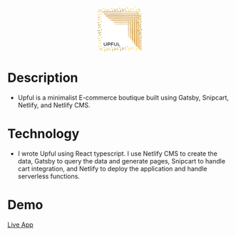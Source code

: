 <p align="center">
  <a href="https://demo--thirsty-blackwell-f130f4.netlify.app/">
    <img alt="Gatsby" src="src\images\logo\upful-gold-frame-logo.png" width="100" />
  </a>
</p>

# Description
- Upful is a minimalist E-commerce boutique built using Gatsby, Snipcart, Netlify, and Netlify CMS. 

# Technology
- I wrote Upful using React typescript. I use Netlify CMS to create the data, Gatsby to query the data and generate pages, Snipcart to handle cart integration, and Netlify to deploy the application and handle serverless functions.

# Demo
[Live App](https://demo--thirsty-blackwell-f130f4.netlify.app/)